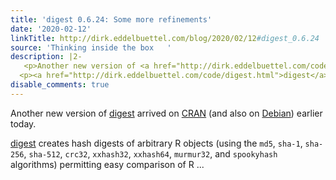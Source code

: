 ```yaml
---
title: 'digest 0.6.24: Some more refinements'
date: '2020-02-12'
linkTitle: http://dirk.eddelbuettel.com/blog/2020/02/12#digest_0.6.24
source: 'Thinking inside the box   '
description: |2-
   <p>Another new version of <a href="http://dirk.eddelbuettel.com/code/digest.html">digest</a> arrived on <a href="http://cran.r-project.org">CRAN</a> (and also on <a href="http://www.debian.org">Debian</a>) earlier today.</p>
  <p><a href="http://dirk.eddelbuettel.com/code/digest.html">digest</a> creates hash digests of arbitrary R objects (using the <code>md5</code>, <code>sha-1</code>, <code>sha-256</code>, <code>sha-512</code>, <code>crc32</code>, <code>xxhash32</code>, <code>xxhash64</code>, <code>murmur32</code>, and <code>spookyhash</code> algorithms) permitting easy comparison of R ...
disable_comments: true
---
```

 <p>Another new version of <a href="http://dirk.eddelbuettel.com/code/digest.html">digest</a> arrived on <a href="http://cran.r-project.org">CRAN</a> (and also on <a href="http://www.debian.org">Debian</a>) earlier today.</p>
<p><a href="http://dirk.eddelbuettel.com/code/digest.html">digest</a> creates hash digests of arbitrary R objects (using the <code>md5</code>, <code>sha-1</code>, <code>sha-256</code>, <code>sha-512</code>, <code>crc32</code>, <code>xxhash32</code>, <code>xxhash64</code>, <code>murmur32</code>, and <code>spookyhash</code> algorithms) permitting easy comparison of R ...
